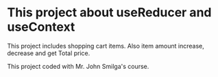 # This project about useReducer and useContext

This project includes shopping cart items. Also item amount increase, decrease and get Total price. 

This project coded with Mr. John Smilga's course.
